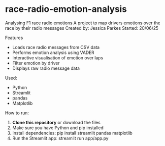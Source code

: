 # race-radio-emotion-analysis
Analysing F1 race radio emotions
A project to map drivers emotions over the race by their radio messages
Created by: Jessica Parkes
Started: 20/06/25

Features
- Loads race radio messages from CSV data  
- Performs emotion analysis using VADER  
- Interactive visualisation of emotion over laps  
- Filter emotion by driver  
- Displays raw radio message data

Used:
- Python
- Streamlit
- pandas
- Matplotlib


How to run:
1. **Clone this repository** or download the files
2. Make sure you have Python and pip installed
3. Install dependencies: pip install streamlit pandas matplotlib 
4. Run the Streamlit app: streamlit run app/app.py